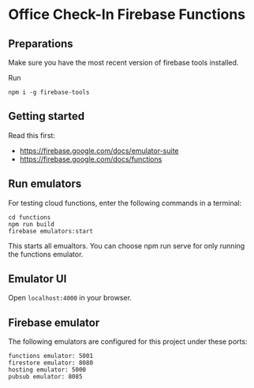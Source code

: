 # Office Check-In Firebase Functions

## Preparations

Make sure you have the most recent version of firebase tools installed. 

Run
```
npm i -g firebase-tools
```

## Getting started

Read this first:
- https://firebase.google.com/docs/emulator-suite
- https://firebase.google.com/docs/functions

## Run emulators

For testing cloud functions, enter the following commands in a terminal:

```
cd functions
npm run build
firebase emulators:start
```

This starts all emualtors. You can choose npm run serve for only running the functions emulator.

## Emulator UI

Open ``localhost:4000`` in your browser.

## Firebase emulator

The following emulators are configured for this project under these ports:

```
functions emulator: 5001
firestore emulator: 8080
hosting emulator: 5000
pubsub emulator: 8085
```

